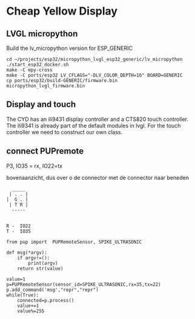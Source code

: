 # Cheap Yellow Display

## LVGL micropython
Build the lv_micropython version for ESP_GENERIC

```
cd ~/projects/esp32/micropython_lvgl_esp32_generic/lv_micropython
./start_esp32_docker.sh
make -C mpy-cross
make -C ports/esp32 LV_CFLAGS="-DLV_COLOR_DEPTH=16" BOARD=GENERIC
cp ports/esp32/build-GENERIC/firmware.bin micropython_lvgl_firmware.bin
```

## Display and touch
The CYD has an ili9431 display controller and a CTS820 touch controller. The ili9341 is already part of the default modules in lvgl. For the touch controller we need to construct our own class.


## connect PUPremote
P3, IO35 = rx, IO22=tx

bovenaanzicht, dus over o de connector met de connector naar beneden
```
  _____
 | . . |
|  G . |
 | T R |
  -----


R -  IO22
T -  IO35
```

```
from pup import  PUPRemoteSensor, SPIKE_ULTRASONIC

def msg(*argv):
    if argv!=():
        print(argv)
    return str(value)

value=1
p=PUPRemoteSensor(sensor_id=SPIKE_ULTRASONIC,rx=35,tx=22)
p.add_command('msg',"repr","repr")
while(True):
    connected=p.process()
    value+=1
    value%=255
```
